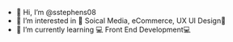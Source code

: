 - 👋 Hi, I’m @sstephens08
- 👀 I’m interested in 💫 Soical Media, eCommerce, UX UI Design💫 
- 🌱 I’m currently learning 💻 Front End Development💻

<!---
sstephens08/sstephens08 is a ✨ special ✨ repository because its `README.md` (this file) appears on your GitHub profile.
You can click the Preview link to take a look at your changes.
--->
